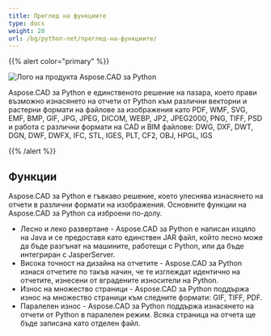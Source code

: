 ```yaml
---
title: Преглед на функциите
type: docs
weight: 20
url: /bg/python-net/преглед-на-функциите/
---
```


{{% alert color="primary" %}}

![Лого на продукта Aspose.CAD за Python](/_assets/home_4.png)

Aspose.CAD за Python е единственото решение на пазара, което прави възможно изнасянето на отчети от Python към различни векторни и растерни формати на файлове за изображения като PDF, WMF, SVG, EMF, BMP, GIF, JPG, JPEG, DICOM, WEBP, JP2, JPEG2000, PNG, TIFF, PSD и работа с различни формати на CAD и BIM файлове: DWG, DXF, DWT, DGN, DWF, DWFX, IFC, STL, IGES, PLT, CF2, OBJ, HPGL, IGS

{{% /alert %}}

## Функции

Aspose.CAD за Python е гъвкаво решение, което улеснява изнасянето на отчети в различни формати на изображения. Основните функции на Aspose.CAD за Python са изброени по-долу.

- Лесно и леко развертане - Aspose.CAD за Python е написан изцяло на Java и се предоставя като единствен JAR файл, който лесно може да бъде разгънат на машините, работещи с Python, или да бъде интегриран с JasperServer.
- Висока точност на дизайна на отчетите - Aspose.CAD за Python изнася отчетите по такъв начин, че те изглеждат идентично на отчетите, изнесени от вградените износители на Python.
- Износ на множество страници - Aspose.CAD за Python поддържа износ на множество страници към следните формати: GIF, TIFF, PDF.
- Паралелен износ - Aspose.CAD за Python поддържа изнасянето на отчети от Python в паралелен режим. Всяка страница на отчета ще бъде записана като отделен файл.
